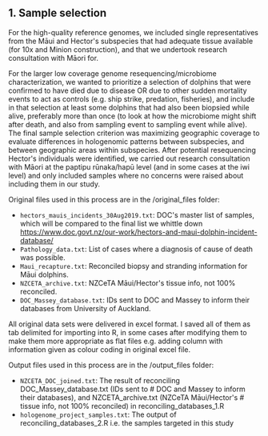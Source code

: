 ## 1. Sample selection
For the high-quality reference genomes, we included single representatives from the Māui and Hector's subspecies that had adequate tissue available (for 10x and Minion construction), and that we undertook research consultation with Māori for.

For the larger low coverage genome resequencing/microbiome characterization, we wanted to prioritize a selection of dolphins that were confirmed to have died due to disease OR due to other sudden mortality events to act as controls (e.g. ship strike, predation, fisheries), and include in that selection at least some dolphins that had also been biopsied while alive, preferably more than once (to look at how the microbiome might shift after death, and also from sampling event to sampling event while alive). The final sample selection criterion was maximizing geographic coverage to evaluate differences in hologenomic patterns between subspecies, and between geographic areas within subspecies. After potential resequencing Hector's individuals were identified, we carried out research consultation with Māori at the paptipu rūnaka/hapū level (and in some cases at the iwi level) and only included samples where no concerns were raised about including them in our study.

Original files used in this process are in the /original_files folder:
* `hectors_mauis_incidents_30Aug2019.txt`: DOC's master list of samples, which will be compared to the final list we whittle down
 https://www.doc.govt.nz/our-work/hectors-and-maui-dolphin-incident-database/
* `Pathology_data.txt`: List of cases where a diagnosis of cause of death was possible.
* `Maui_recapture.txt`: Reconciled biopsy and stranding information for Māui dolphins.
* `NZCETA_archive.txt`: NZCeTA Māui/Hector's tissue info, not 100% reconciled.
* `DOC_Massey_database.txt`: IDs sent to DOC and Massey to inform their databases from University of Auckland.

All original data sets were delivered in excel format. I saved all of them as tab delimited for importing into R, in some cases after modifying them to make them more appropriate as flat files e.g. adding column with information given as colour coding in original excel file.

Output files used in this process are in the /output_files folder:
* `NZCETA_DOC_joined.txt`: The result of reconciling DOC_Massey_database.txt (IDs sent to # DOC and Massey to inform their databases), and  NZCETA_archive.txt (NZCeTA Māui/Hector's # tissue info, not 100% reconciled) in reconciling_databases_1.R
* `hologenome_project_samples.txt`: The output of reconciling_databases_2.R i.e. the samples targeted in this study
